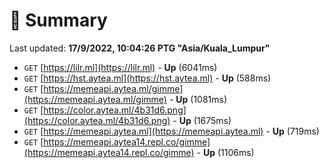 # 📖 Summary
Last updated: **17/9/2022, 10:04:26 PTG "Asia/Kuala_Lumpur"**

- `GET` [https://lilr.ml](https://lilr.ml) - **Up** (6041ms)
- `GET` [https://hst.aytea.ml](https://hst.aytea.ml) - **Up** (588ms)
- `GET` [https://memeapi.aytea.ml/gimme](https://memeapi.aytea.ml/gimme) - **Up** (1081ms)
- `GET` [https://color.aytea.ml/4b31d6.png](https://color.aytea.ml/4b31d6.png) - **Up** (1675ms)
- `GET` [https://memeapi.aytea.ml](https://memeapi.aytea.ml) - **Up** (719ms)
- `GET` [https://memeapi.aytea14.repl.co/gimme](https://memeapi.aytea14.repl.co/gimme) - **Up** (1106ms)
